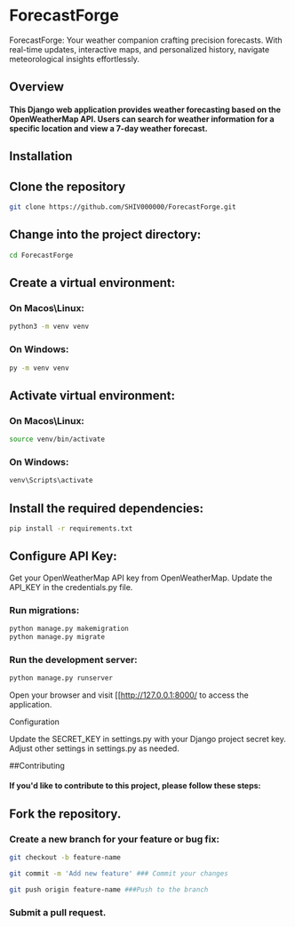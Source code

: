# ForecastForge
ForecastForge: Your weather companion crafting precision forecasts. With real-time updates, interactive maps, and personalized history, navigate meteorological insights effortlessly.

## Overview
#### This Django web application provides weather forecasting based on the OpenWeatherMap API. Users can search for weather information for a specific location and view a 7-day weather forecast.


## Installation

## Clone the repository

```bash
git clone https://github.com/SHIV000000/ForecastForge.git
```
## Change into the project directory:

```bash
cd ForecastForge
```

## Create a virtual environment:

### On Macos\Linux:
```bash
python3 -m venv venv
 ```
### On Windows:
```bash
py -m venv venv
```
## Activate  virtual environment:

### On Macos\Linux:
```bash
source venv/bin/activate
```

### On Windows:
```bash
venv\Scripts\activate
```


## Install the required dependencies:

 ```bash
pip install -r requirements.txt
```

## Configure API Key:

Get your OpenWeatherMap API key from OpenWeatherMap.
Update the API_KEY in the credentials.py file.

### Run migrations:

```bash
python manage.py makemigration
python manage.py migrate
```

### Run the development server:

```bash
python manage.py runserver
```

Open your browser and visit [[http://127.0.0.1:8000/ to access the application.

Configuration

Update the SECRET_KEY in settings.py with your Django project secret key.
Adjust other settings in settings.py as needed.

##Contributing
#### If you'd like to contribute to this project, please follow these steps:

## Fork the repository.

### Create a new branch for your feature or bug fix:

```bash
git checkout -b feature-name

git commit -m 'Add new feature' ### Commit your changes

git push origin feature-name ###Push to the branch
```
### Submit a pull request.

